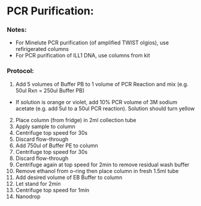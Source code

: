 # PCR Purification:

### Notes:
* For Minelute PCR purification (of amplified TWIST olgios), use refirigerated columns
* For PCR purification of ILL1 DNA, use columns from kit

### Protocol: 
1.	Add 5 volumes of Buffer PB to 1 volume of PCR Reaction and mix (e.g. 50ul Rxn = 250ul Buffer PB)
  * If solution is orange or violet, add 10% PCR volume of 3M sodium acetate (e.g. add 5ul to a 50ul PCR reaction). Solution should turn yellow
2.	Place column (from fridge) in 2ml collection tube
3.	Apply sample to column 
4.	Centrifuge top speed for 30s
5. Discard flow-through
6.	Add 750ul of Buffer PE to column 
7.	Centrifuge top speed for 30s
8. Discard flow-through 
9.	Centrifuge again at top speed for 2min to remove residual wash buffer
10.	Remove ethanol from o-ring then place column in fresh 1.5ml tube 
11.	Add desired volume of EB Buffer to column
12. Let stand for 2min
13.	Centrifuge top speed for 1min 
14.	Nanodrop 
